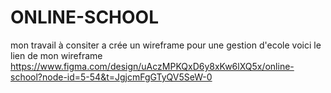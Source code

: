 # ONLINE-SCHOOL
mon travail à consiter a crée un wireframe pour une gestion d'ecole voici le lien de mon wireframe
https://www.figma.com/design/uAczMPKQxD6y8xKw6lXQ5x/online-school?node-id=5-54&t=JgjcmFgGTyQV5SeW-0
